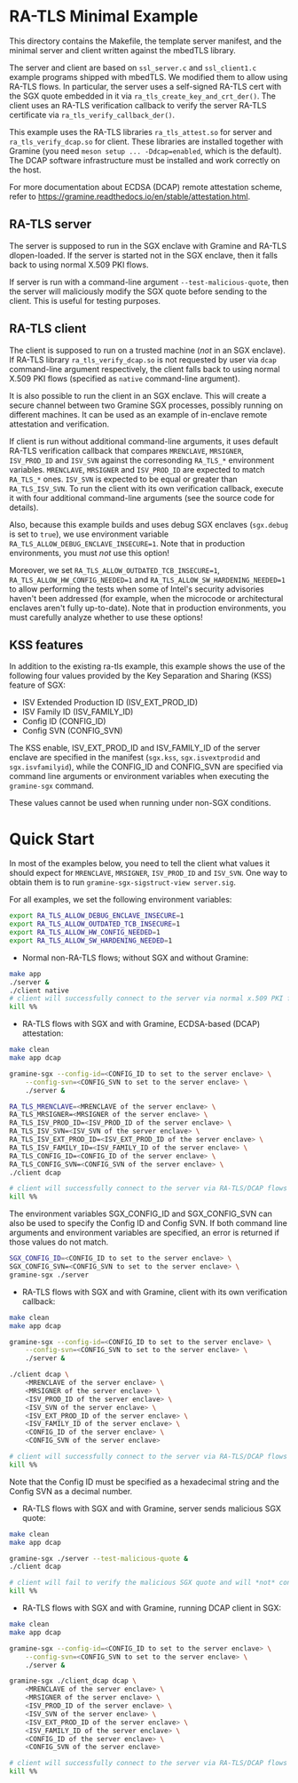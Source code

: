# RA-TLS Minimal Example

This directory contains the Makefile, the template server manifest, and the
minimal server and client written against the mbedTLS library.

The server and client are based on `ssl_server.c` and `ssl_client1.c` example
programs shipped with mbedTLS. We modified them to allow using RA-TLS flows. In
particular, the server uses a self-signed RA-TLS cert with the SGX quote
embedded in it via `ra_tls_create_key_and_crt_der()`. The client uses an RA-TLS
verification callback to verify the server RA-TLS certificate via
`ra_tls_verify_callback_der()`.

This example uses the RA-TLS libraries `ra_tls_attest.so` for server and
`ra_tls_verify_dcap.so` for client. These libraries are installed together with
Gramine (you need `meson setup ... -Ddcap=enabled`, which is the default). The
DCAP software infrastructure must be installed and work correctly on the host.

For more documentation about ECDSA (DCAP) remote attestation scheme, refer to
https://gramine.readthedocs.io/en/stable/attestation.html.

## RA-TLS server

The server is supposed to run in the SGX enclave with Gramine and RA-TLS
dlopen-loaded. If the server is started not in the SGX enclave, then it falls
back to using normal X.509 PKI flows.

If server is run with a command-line argument ``--test-malicious-quote``, then
the server will maliciously modify the SGX quote before sending to the client.
This is useful for testing purposes.

## RA-TLS client

The client is supposed to run on a trusted machine (*not* in an SGX enclave).
If RA-TLS library `ra_tls_verify_dcap.so` is not requested by user via `dcap`
command-line argument respectively, the client falls back to using normal X.509
PKI flows (specified as `native` command-line argument).

It is also possible to run the client in an SGX enclave. This will create a
secure channel between two Gramine SGX processes, possibly running on different
machines. It can be used as an example of in-enclave remote attestation and
verification.

If client is run without additional command-line arguments, it uses default
RA-TLS verification callback that compares `MRENCLAVE`, `MRSIGNER`,
`ISV_PROD_ID` and `ISV_SVN` against the corresonding `RA_TLS_*` environment
variables. `MRENCLAVE`, `MRSIGNER` and `ISV_PROD_ID` are expected to match
`RA_TLS_*` ones. `ISV_SVN` is expected to be equal or greater than `RA_TLS_ISV_SVN`.
To run the client with its own verification callback, execute it with four
additional command-line arguments (see the source code for details).

Also, because this example builds and uses debug SGX enclaves (`sgx.debug` is
set to `true`), we use environment variable `RA_TLS_ALLOW_DEBUG_ENCLAVE_INSECURE=1`.
Note that in production environments, you must *not* use this option!

Moreover, we set `RA_TLS_ALLOW_OUTDATED_TCB_INSECURE=1`,
`RA_TLS_ALLOW_HW_CONFIG_NEEDED=1` and `RA_TLS_ALLOW_SW_HARDENING_NEEDED=1` to
allow performing the tests when some of Intel's security advisories haven't been
addressed (for example, when the microcode or architectural enclaves aren't
fully up-to-date). Note that in production environments, you must carefully
analyze whether to use these options!

## KSS features
In addition to the existing ra-tls example, this example shows the use of the following four values
provided by the Key Separation and Sharing (KSS) feature of SGX:
* ISV Extended Production ID (ISV_EXT_PROD_ID)
* ISV Family ID (ISV_FAMILY_ID)
* Config ID (CONFIG_ID)
* Config SVN (CONFIG_SVN)

The KSS enable, ISV_EXT_PROD_ID and ISV_FAMILY_ID of the server enclave are specified
in the manifest (`sgx.kss`, `sgx.isvextprodid` and `sgx.isvfamilyid`),
while the CONFIG_ID and CONFIG_SVN are specified via command line arguments or
environment variables when executing the `gramine-sgx` command.

These values cannot be used when running under non-SGX conditions.

# Quick Start

In most of the examples below, you need to tell the client what values it should
expect for `MRENCLAVE`, `MRSIGNER`, `ISV_PROD_ID` and `ISV_SVN`. One way to
obtain them is to run `gramine-sgx-sigstruct-view server.sig`.

For all examples, we set the following environment variables:
```sh
export RA_TLS_ALLOW_DEBUG_ENCLAVE_INSECURE=1
export RA_TLS_ALLOW_OUTDATED_TCB_INSECURE=1
export RA_TLS_ALLOW_HW_CONFIG_NEEDED=1
export RA_TLS_ALLOW_SW_HARDENING_NEEDED=1
```

- Normal non-RA-TLS flows; without SGX and without Gramine:

```sh
make app
./server &
./client native
# client will successfully connect to the server via normal x.509 PKI flows
kill %%
```

- RA-TLS flows with SGX and with Gramine, ECDSA-based (DCAP) attestation:

```sh
make clean
make app dcap

gramine-sgx --config-id=<CONFIG_ID to set to the server enclave> \
    --config-svn=<CONFIG_SVN to set to the server enclave> \
    ./server &

RA_TLS_MRENCLAVE=<MRENCLAVE of the server enclave> \
RA_TLS_MRSIGNER=<MRSIGNER of the server enclave> \
RA_TLS_ISV_PROD_ID=<ISV_PROD_ID of the server enclave> \
RA_TLS_ISV_SVN=<ISV_SVN of the server enclave> \
RA_TLS_ISV_EXT_PROD_ID=<ISV_EXT_PROD_ID of the server enclave> \
RA_TLS_ISV_FAMILY_ID=<ISV_FAMILY_ID of the server enclave> \
RA_TLS_CONFIG_ID=<CONFIG_ID of the server enclave> \
RA_TLS_CONFIG_SVN=<CONFIG_SVN of the server enclave> \
./client dcap

# client will successfully connect to the server via RA-TLS/DCAP flows
kill %%
```

The environment variables SGX_CONFIG_ID and SGX_CONFIG_SVN can also be used to specify
the Config ID and Config SVN.
If both command line arguments and environment variables are specified,
an error is returned if those values do not match.

``` sh
SGX_CONFIG_ID=<CONFIG_ID to set to the server enclave> \
SGX_CONFIG_SVN=<CONFIG_SVN to set to the server enclave> \
gramine-sgx ./server
```

- RA-TLS flows with SGX and with Gramine, client with its own verification callback:

```sh
make clean
make app dcap

gramine-sgx --config-id=<CONFIG_ID to set to the server enclave> \
    --config-svn=<CONFIG_SVN to set to the server enclave> \
    ./server &

./client dcap \
    <MRENCLAVE of the server enclave> \
    <MRSIGNER of the server enclave> \
    <ISV_PROD_ID of the server enclave> \
    <ISV_SVN of the server enclave> \
    <ISV_EXT_PROD_ID of the server enclave> \
    <ISV_FAMILY_ID of the server enclave> \
    <CONFIG_ID of the server enclave> \
    <CONFIG_SVN of the server enclave>

# client will successfully connect to the server via RA-TLS/DCAP flows
kill %%
```

Note that the Config ID must be specified as a hexadecimal string and the Config SVN as a decimal number.

- RA-TLS flows with SGX and with Gramine, server sends malicious SGX quote:

```sh
make clean
make app dcap

gramine-sgx ./server --test-malicious-quote &
./client dcap

# client will fail to verify the malicious SGX quote and will *not* connect to the server
kill %%
```

- RA-TLS flows with SGX and with Gramine, running DCAP client in SGX:

```sh
make clean
make app dcap

gramine-sgx --config-id=<CONFIG_ID to set to the server enclave> \
    --config-svn=<CONFIG_SVN to set to the server enclave> \
    ./server &

gramine-sgx ./client_dcap dcap \
    <MRENCLAVE of the server enclave> \
    <MRSIGNER of the server enclave> \
    <ISV_PROD_ID of the server enclave> \
    <ISV_SVN of the server enclave> \
    <ISV_EXT_PROD_ID of the server enclave> \
    <ISV_FAMILY_ID of the server enclave> \
    <CONFIG_ID of the server enclave> \
    <CONFIG_SVN of the server enclave>

# client will successfully connect to the server via RA-TLS/DCAP flows
kill %%
```
